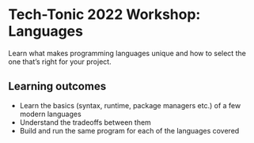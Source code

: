 # Tech-Tonic 2022 Workshop: Languages

Learn what makes programming languages unique and how to select the one that’s right for your project.

## Learning outcomes

-   Learn the basics (syntax, runtime, package managers etc.) of a few modern languages
-   Understand the tradeoffs between them
-   Build and run the same program for each of the languages covered
